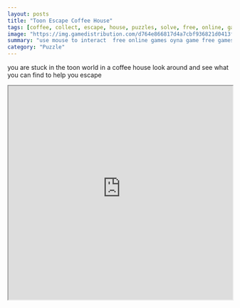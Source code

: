 ```yaml
---
layout: posts
title: "Toon Escape Coffee House"
tags: [coffee, collect, escape, house, puzzles, solve, free, online, games, oyna, game, free, games, play, play, games]
image: "https://img.gamedistribution.com/d764e866817d4a7cbf936821d0413fb6.jpg"
summary: "use mouse to interact  free online games oyna game free games play play games"
category: "Puzzle"
---
```


you are stuck in the toon world in a coffee house look around and see what you can find to help you escape

<iframe width="100%" height="480px;" src="https://flash.gamedistribution.com?game=d764e866817d4a7cbf936821d0413fb6"></iframe>